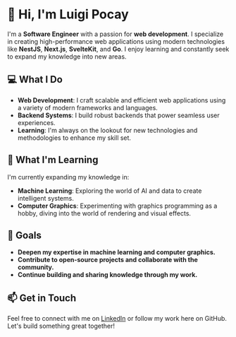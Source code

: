 # 👋 Hi, I'm Luigi Pocay

I'm a **Software Engineer** with a passion for **web development**. I specialize in creating high-performance web applications using modern technologies like **NestJS**, **Next.js**, **SvelteKit**, and **Go**. I enjoy learning and constantly seek to expand my knowledge into new areas.

## 💻 What I Do

- **Web Development**: I craft scalable and efficient web applications using a variety of modern frameworks and languages.
- **Backend Systems**: I build robust backends that power seamless user experiences.
- **Learning**: I'm always on the lookout for new technologies and methodologies to enhance my skill set.

## 🌱 What I'm Learning

I'm currently expanding my knowledge in:
- **Machine Learning**: Exploring the world of AI and data to create intelligent systems.
- **Computer Graphics**: Experimenting with graphics programming as a hobby, diving into the world of rendering and visual effects.

## 🎯 Goals

- **Deepen my expertise in machine learning and computer graphics.**
- **Contribute to open-source projects and collaborate with the community.**
- **Continue building and sharing knowledge through my work.**

## 📫 Get in Touch

Feel free to connect with me on [LinkedIn](https://www.linkedin.com/in/luigi-pocay-070467144/) or follow my work here on GitHub. Let's build something great together!

<!--
**LPocay/LPocay** is a ✨ _special_ ✨ repository because its `README.md` (this file) appears on your GitHub profile.

Here are some ideas to get you started:

- 🔭 I’m currently working on ...
- 🌱 I’m currently learning ...
- 👯 I’m looking to collaborate on ...
- 🤔 I’m looking for help with ...
- 💬 Ask me about ...
- 📫 How to reach me: ...
- 😄 Pronouns: ...
- ⚡ Fun fact: ...
-->
